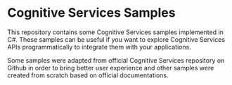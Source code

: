 # Cognitive Services Samples

This repository contains some Cognitive Services samples implemented in C#.
These samples can be useful if you want to explore Cognitive Services APIs programmatically to integrate them with your applications.

Some samples were adapted from official Cognitive Services repository on Github in order to bring better user experience and other samples were created from scratch based on official documentations.